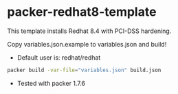 # packer-redhat8-template

This template installs Redhat 8.4 with PCI-DSS hardening.  

Copy variables.json.example to variables.json and build!

* Default user is: redhat/redhat

```bash
packer build -var-file="variables.json" build.json
```

* Tested with packer 1.7.6

